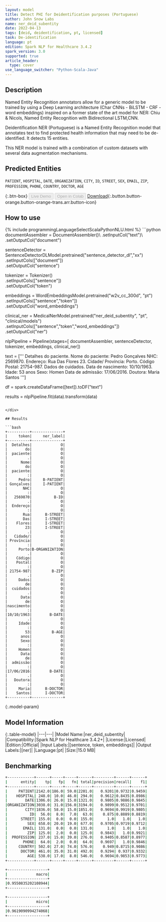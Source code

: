 ```yaml
---
layout: model
title: Detect PHI for Deidentification purposes (Portuguese)
author: John Snow Labs
name: ner_deid_subentity
date: 2022-04-13
tags: [deid, deidentification, pt, licensed]
task: De-identification
language: pt
edition: Spark NLP for Healthcare 3.4.2
spark_version: 3.0
supported: true
article_header:
  type: cover
use_language_switcher: "Python-Scala-Java"
---
```


## Description

Named Entity Recognition annotators allow for a generic model to be trained by using a Deep Learning architecture (Char CNNs - BiLSTM - CRF - word embeddings) inspired on a former state of the art model for NER: Chiu & Nicols, Named Entity Recognition with Bidirectional LSTM,CNN. 

Deidentification NER (Portuguese) is a Named Entity Recognition model that annotates text to find protected health information that may need to be de-identified. It detects 15 entities.

This NER model is trained with a combination of custom datasets with several data augmentation mechanisms.

## Predicted Entities

`PATIENT`, `HOSPITAL`, `DATE`, `ORGANIZATION`, `CITY`, `ID`, `STREET`, `SEX`, `EMAIL`, `ZIP`, `PROFESSION`, `PHONE`, `COUNTRY`, `DOCTOR`, `AGE`

{:.btn-box}
<button class="button button-orange" disabled>Live Demo</button>
<button class="button button-orange" disabled>Open in Colab</button>
[Download](https://s3.amazonaws.com/auxdata.johnsnowlabs.com/clinical/models/ner_deid_subentity_pt_3.4.2_3.0_1649840643338.zip){:.button.button-orange.button-orange-trans.arr.button-icon}

## How to use



<div class="tabs-box" markdown="1">
{% include programmingLanguageSelectScalaPythonNLU.html %}
```python
documentAssembler = DocumentAssembler()\
        .setInputCol("text")\
        .setOutputCol("document")
        
sentenceDetector = SentenceDetectorDLModel.pretrained("sentence_detector_dl","xx")\
        .setInputCols(["document"])\
        .setOutputCol("sentence")

tokenizer = Tokenizer()\
        .setInputCols(["sentence"])\
        .setOutputCol("token")

embeddings = WordEmbeddingsModel.pretrained("w2v_cc_300d", "pt")\
	.setInputCols(["sentence","token"])\
	.setOutputCol("word_embeddings")

clinical_ner = MedicalNerModel.pretrained("ner_deid_subentity", "pt", "clinical/models")\
        .setInputCols(["sentence","token","word_embeddings"])\
        .setOutputCol("ner")

nlpPipeline = Pipeline(stages=[
        documentAssembler,
        sentenceDetector,
        tokenizer,
        embeddings,
        clinical_ner])

text = ['''
Detalhes do paciente.
Nome do paciente:  Pedro Gonçalves
NHC: 2569870.
Endereço: Rua Das Flores 23.
Cidade/ Província: Porto.
Código Postal: 21754-987.
Dados de cuidados.
Data de nascimento: 10/10/1963.
Idade: 53 anos Sexo: Homen
Data de admissão: 17/06/2016.
Doutora: Maria Santos
''']

df = spark.createDataFrame([text]).toDF("text")

results = nlpPipeline.fit(data).transform(data)
```

</div>

## Results

```bash
+----------+--------------+
|     token|     ner_label|
+----------+--------------+
|  Detalhes|             O|
|        do|             O|
|  paciente|             O|
|         .|             O|
|      Nome|             O|
|        do|             O|
|  paciente|             O|
|         :|             O|
|     Pedro|     B-PATIENT|
| Gonçalves|     I-PATIENT|
|       NHC|             O|
|         :|             O|
|   2569870|          B-ID|
|         .|             O|
|  Endereço|             O|
|         :|             O|
|       Rua|      B-STREET|
|       Das|      I-STREET|
|    Flores|      I-STREET|
|        23|      I-STREET|
|         .|             O|
|   Cidade/|             O|
| Província|             O|
|         :|             O|
|     Porto|B-ORGANIZATION|
|         .|             O|
|    Código|             O|
|    Postal|             O|
|         :|             O|
| 21754-987|         B-ZIP|
|         .|             O|
|     Dados|             O|
|        de|             O|
|  cuidados|             O|
|         .|             O|
|      Data|             O|
|        de|             O|
|nascimento|             O|
|         :|             O|
|10/10/1963|        B-DATE|
|         .|             O|
|     Idade|             O|
|         :|             O|
|        53|         B-AGE|
|      anos|             O|
|      Sexo|             O|
|         :|             O|
|     Homen|             O|
|      Data|             O|
|        de|             O|
|  admissão|             O|
|         :|             O|
|17/06/2016|        B-DATE|
|         .|             O|
|   Doutora|             O|
|         :|             O|
|     Maria|      B-DOCTOR|
|    Santos|      I-DOCTOR|
+----------+--------------+
```

{:.model-param}
## Model Information

{:.table-model}
|---|---|
|Model Name:|ner_deid_subentity|
|Compatibility:|Spark NLP for Healthcare 3.4.2+|
|License:|Licensed|
|Edition:|Official|
|Input Labels:|[sentence, token, embeddings]|
|Output Labels:|[ner]|
|Language:|pt|
|Size:|15.0 MB|

## Benchmarking

```bash
+------------+------+-----+-----+------+---------+------+------+
|      entity|    tp|   fp|   fn| total|precision|recall|    f1|
+------------+------+-----+-----+------+---------+------+------+
|     PATIENT|2142.0|186.0| 59.0|2201.0|   0.9201|0.9732|0.9459|
|    HOSPITAL| 248.0| 10.0| 46.0| 294.0|   0.9612|0.8435|0.8986|
|        DATE|1306.0| 26.0| 15.0|1321.0|   0.9805|0.9886|0.9845|
|ORGANIZATION|3038.0| 31.0|156.0|3194.0|   0.9899|0.9512|0.9701|
|        CITY|1836.0| 58.0| 15.0|1851.0|   0.9694|0.9919|0.9805|
|          ID|  56.0|  8.0|  7.0|  63.0|    0.875|0.8889|0.8819|
|      STREET| 155.0|  0.0|  0.0| 155.0|      1.0|   1.0|   1.0|
|         SEX| 658.0| 20.0| 19.0| 677.0|   0.9705|0.9719|0.9712|
|       EMAIL| 131.0|  0.0|  0.0| 131.0|      1.0|   1.0|   1.0|
|         ZIP| 125.0|  2.0|  0.0| 125.0|   0.9843|   1.0|0.9921|
|  PROFESSION| 237.0| 15.0| 39.0| 276.0|   0.9405|0.8587|0.8977|
|       PHONE|  64.0|  2.0|  0.0|  64.0|   0.9697|   1.0|0.9846|
|     COUNTRY| 502.0| 27.0| 74.0| 576.0|    0.949|0.8715|0.9086|
|      DOCTOR| 461.0| 35.0| 31.0| 492.0|   0.9294| 0.937|0.9332|
|         AGE| 538.0| 17.0|  8.0| 546.0|   0.9694|0.9853|0.9773|
+------------+------+-----+-----+------+---------+------+------+

+------------------+
|             macro|
+------------------+
|0.9550835202108944|
+------------------+

+------------------+
|             micro|
+------------------+
|0.9619090994274068|
+------------------+
```